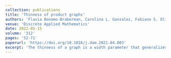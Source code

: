 ```yaml
---
collection: publications
title: 'Thinness of product graphs'
authors: 'Flavia Bonomo-Braberman, Carolina L. Gonzalez, Fabiano S. Oliveira, Moysés S. Sampaio Jr., Jayme L. Szwarcfiter'
venue: 'Discrete Applied Mathematics'
date: 2022-05-15
volume: '312'
pages: '52-71'
paperurl: 'https://doi.org/10.1016/j.dam.2021.04.003'
excerpt: 'The thinness of a graph is a width parameter that generalizes some properties of interval graphs, which are exactly the graphs of thinness one. Many NP-complete problems can be solved in polynomial time for graphs with bounded thinness, given a suitable representation of the graph. In this paper we study the thinness and its variations of graph products. We show that the thinness behaves “well” in general for products, in the sense that for most of the graph products defined in the literature, the thinness of the product of two graphs is bounded by a function (typically product or sum) of their thinness, or of the thinness of one of them and the size of the other. We also show for some cases the non-existence of such a function.'
---
```

